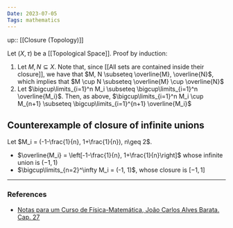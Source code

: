 ```yaml
---
Date: 2023-07-05
Tags: mathematics
---
```

up:: [[Closure (Topology)]]

Let $(X, \tau)$ be a [[Topological Space]].
Proof by induction:
1. Let $M, N \subseteq X$. Note that, since [[All sets are contained inside their closure]], we have that $M, N \subseteq \overline{M}, \overline{N}$, which implies that $M \cup N \subseteq \overline{M} \cup \overline{N}$
2. Let $\bigcup\limits_{i=1}^n M_i \subseteq \bigcup\limits_{i=1}^n \overline{M_i}$. Then, as above, $\bigcup\limits_{i=1}^n M_i \cup M_{n+1} \subseteq \bigcup\limits_{i=1}^{n+1} \overline{M_i}$

## Counterexample of closure of infinite unions
Let $M_i = (-1-\frac{1}{n}, 1+\frac{1}{n}), n\geq 2$.
- $\overline{M_i} = \left[-1-\frac{1}{n}, 1+\frac{1}{n}\right]$ whose infinite union is $(-1, 1)$
- $\bigcup\limits_{n=2}^\infty M_i = (-1, 1)$, whose closure is $[-1, 1]$

---
### References
- [Notas para um Curso de Física-Matemática, João Carlos Alves Barata. Cap. 27](http://denebola.if.usp.br/~jbarata/Notas_de_aula/arquivos/nc-cap27.pdf)